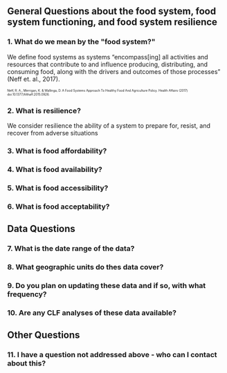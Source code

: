 
## General Questions about the food system, food system functioning, and food system resilience

### 1. What do we mean by the "food system?"

We define food systems as systems “encompass[ing] all activities and resources that contribute to and influence producing, distributing, and consuming food, along with the drivers and outcomes of those processes” (Neff et. al., 2017). 

<span style="font-size:.5em;">Neff, R. A., Merrigan, K. & Wallinga, D. A Food Systems Approach To Healthy Food And Agriculture Policy. Health Affairs (2017) doi:10.1377/hlthaff.2015.0926.</span>

###  2. What is resilience?

We consider resilience the ability of a system to prepare for, resist, and recover from adverse situations

### 3. What is food affordability?

### 4. What is food availability? 

### 5. What is  food accessibility?

### 6. What is food acceptability?


## Data Questions

### 7. What is the date range of the data?

### 8. What geographic units do thes data cover?

### 9. Do you plan on updating these data and if so, with what frequency?

### 10. Are any CLF analyses of these data available?

 
## Other Questions

### 11. I have a question not addressed above - who can I contact about this?
